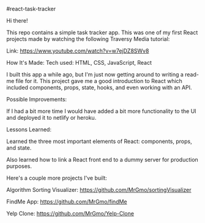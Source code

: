 #react-task-tracker

Hi there!

This repo contains a simple task tracker app. This was one of my first React projects made by watching the following Traversy Media tutorial:

Link: https://www.youtube.com/watch?v=w7ejDZ8SWv8

How It's Made: Tech used: HTML, CSS, JavaScript, React

I built this app a while ago, but I'm just now getting around to writing a read-me file for it. This project gave me a good introduction to React which included components, props, state, hooks, and even working with an API.

Possible Improvements:

If I had a bit more time I would have added a bit more functionality to the UI and deployed it to netlify or heroku.

Lessons Learned:

Learned the three most important elements of React: components, props, and state.

Also learned how to link a React front end to a dummy server for production purposes.

Here's a couple more projects I've built:

Algorithm Sorting Visualizer: https://github.com/MrGmo/sortingVisualizer

FindMe App: https://github.com/MrGmo/findMe

Yelp Clone: https://github.com/MrGmo/Yelp-Clone